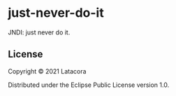 # just-never-do-it

JNDI: just never do it.

## License

Copyright © 2021 Latacora

Distributed under the Eclipse Public License version 1.0.
